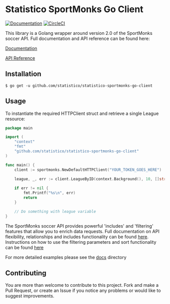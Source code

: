 # Statistico SportMonks Go Client 

[![Documentation](https://godoc.org/github.com/statistico/statistico-sportmonks-go-client?status.svg)](http://godoc.org/github.com/statistico/statistico-sportmonks-go-client)
[![CircleCI](https://circleci.com/gh/statistico/statistico-sportmonks-go-client/tree/master.svg?style=shield)](https://circleci.com/gh/statistico/statistico-sportmonks-go-client/tree/master)

This library is a Golang wrapper around version 2.0 of the SportMonks soccer API. Full documentation and API reference can be found here:

[Documentation](https://www.sportmonks.com/docs/football/2.0/prologue/a/introduction/94)

[API Reference](https://docs.sportmonks.com/football)

## Installation
```.env
$ go get -u github.com/statistico/statistico-sportmonks-go-client
```
## Usage
To instantiate the required HTTPClient struct and retrieve a single League resource:
```go
package main

import (
    "context"
    "fmt"
    "github.com/statistico/statistico-sportmonks-go-client"
)

func main() {
    client := sportmonks.NewDefaultHTTPClient("YOUR_TOKEN_GOES_HERE")
    
    league, _, err := client.LeagueByID(context.Background(), 10, []string{}) 

    if err != nil {
        fmt.Printf("%s\n", err)
        return
    }

    // Do something with league variable
}
```
The SportMonks soccer API provides powerful 'includes' and 'filtering' features that allow you to enrich data requests. Full
documentation on API flexibility, relationships and includes functionality can be found 
[here](https://www.sportmonks.com/docs/football/2.0/getting-started/a/api-flexibility-and-relationships/88). Instructions
on how to use the filtering parameters and sort functionality can be found [here](https://www.sportmonks.com/docs/football/2.0/getting-started/a/api-filtering-sorting-and-pagination/90)

For more detailed examples please see the [docs](/docs) directory
## Contributing
You are more than welcome to contribute to this project. Fork and make a Pull Request, or create an Issue if you notice 
any problems or would like to suggest improvements.